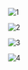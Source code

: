 ![1](https://github.com/user-attachments/assets/d9793785-befa-4d1f-9ead-051a4b990acd)

![2](https://github.com/user-attachments/assets/7719c659-b744-4f7f-a782-ae6e902f4829)

![3](https://github.com/user-attachments/assets/a28e96c6-9f37-4764-9a29-20354164e294)

![4](https://github.com/user-attachments/assets/1b8d1992-bea1-4343-8b4a-6f2323982b4e)
